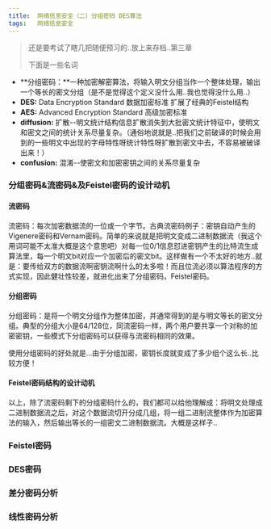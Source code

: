```yaml
---
title:	网络信息安全（二）分组密码 DES算法
tags:	网络信息安全
---
```


> 还是要考试了瞎几把随便预习的..放上来存档..第三章
>
> 下面是一些名词
- **分组密码：**一种加密解密算法，将输入明文分组当作一个整体处理，输出一个等长的密文分组（是不是觉得这个定义没什么用..我也觉得没什么用..）
- **DES:** Data Encryption Standard 数据加密标准 扩展了经典的Feistel结构
- **AES:** Advanced Encryption Standard 高级加密标准
- **diffusion:** 扩散--明文统计结构信息扩散消失到大批密文统计特征中，使明文和密文之间的统计关系尽量复杂。（通俗地说就是..把我们之前破译的时候会用到的一些明文中出现的字母特性呀统计特性呀扩散到密文中去，不容易被破译出来！）
- **confusion:** 混淆--使密文和加密密钥之间的关系尽量复杂

### 分组密码&流密码&及Feistel密码的设计动机

#### 流密码

流密码：每次加密数据流的一位或一个字节。古典流密码例子：密钥自动产生的Vigenere密码和Vernam密码。简单的来说就是把明文变成二进制数据流（我这个用词可能不太准大概是这个意思吧）对每一位0/1信息怼进密钥产生的比特流生成算法里，每一个明文bit对应一个加密后的密文bit。这样做有一个不太好的地方..就是：要传给双方的数据流啊密钥流啊什么的太多啦！而且位流必须以算法程序的方式实现，因此健壮性较差，就进化出来了分组密码，Feistel密码。

#### 分组密码

分组密码：是将一个明文分组作为整体加密，并通常得到的是与明文等长的密文分组。典型的分组大小是64/128位，同流密码一样，两个用户要共享一个对称的加密密钥，一些模式下分组密码可以获得与流密码相同的效果。

使用分组密码的好处就是...由于分组加密，密钥长度就变成了多少组个这么长..比较方便！

#### Feistel密码结构的设计动机

以上，除了流密码剩下的分组密码什么的，我们都可以给他理解成：将明文处理成二进制数据流之后，对这个数据流切开分成几组，将一组二进制流整体作为加密算法的输入，然后输出等长的一组密文二进制数据流。大概是这样子..

### Feistel密码

### DES密码

### 差分密码分析

### 线性密码分析

 

